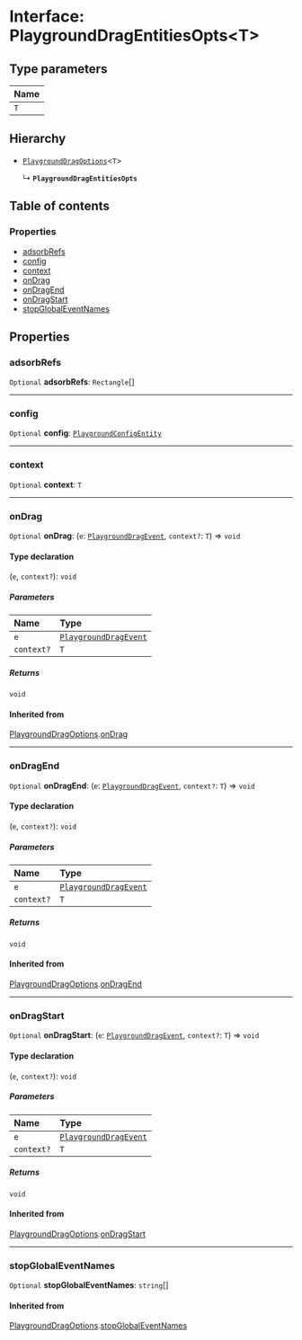 # Interface: PlaygroundDragEntitiesOpts\<T>

## Type parameters

| Name |
| :------ |
| `T` |

## Hierarchy

* [`PlaygroundDragOptions`](/auto-docs/core/interfaces/PlaygroundDragOptions.md)<`T`>

  ↳ **`PlaygroundDragEntitiesOpts`**

## Table of contents

### Properties

* [adsorbRefs](/auto-docs/core/interfaces/PlaygroundDragEntitiesOpts.md#adsorbrefs)
* [config](/auto-docs/core/interfaces/PlaygroundDragEntitiesOpts.md#config)
* [context](/auto-docs/core/interfaces/PlaygroundDragEntitiesOpts.md#context)
* [onDrag](/auto-docs/core/interfaces/PlaygroundDragEntitiesOpts.md#ondrag)
* [onDragEnd](/auto-docs/core/interfaces/PlaygroundDragEntitiesOpts.md#ondragend)
* [onDragStart](/auto-docs/core/interfaces/PlaygroundDragEntitiesOpts.md#ondragstart)
* [stopGlobalEventNames](/auto-docs/core/interfaces/PlaygroundDragEntitiesOpts.md#stopglobaleventnames)

## Properties

### adsorbRefs

`Optional` **adsorbRefs**: `Rectangle`\[]

***

### config

`Optional` **config**: [`PlaygroundConfigEntity`](/auto-docs/core/classes/PlaygroundConfigEntity.md)

***

### context

`Optional` **context**: `T`

***

### onDrag

`Optional` **onDrag**: (`e`: [`PlaygroundDragEvent`](/auto-docs/core/interfaces/PlaygroundDragEvent.md), `context?`: `T`) => `void`

#### Type declaration

(`e`, `context?`): `void`

##### Parameters

| Name | Type |
| :------ | :------ |
| `e` | [`PlaygroundDragEvent`](/auto-docs/core/interfaces/PlaygroundDragEvent.md) |
| `context?` | `T` |

##### Returns

`void`

#### Inherited from

[PlaygroundDragOptions](/auto-docs/core/interfaces/PlaygroundDragOptions.md).[onDrag](/auto-docs/core/interfaces/PlaygroundDragOptions.md#ondrag)

***

### onDragEnd

`Optional` **onDragEnd**: (`e`: [`PlaygroundDragEvent`](/auto-docs/core/interfaces/PlaygroundDragEvent.md), `context?`: `T`) => `void`

#### Type declaration

(`e`, `context?`): `void`

##### Parameters

| Name | Type |
| :------ | :------ |
| `e` | [`PlaygroundDragEvent`](/auto-docs/core/interfaces/PlaygroundDragEvent.md) |
| `context?` | `T` |

##### Returns

`void`

#### Inherited from

[PlaygroundDragOptions](/auto-docs/core/interfaces/PlaygroundDragOptions.md).[onDragEnd](/auto-docs/core/interfaces/PlaygroundDragOptions.md#ondragend)

***

### onDragStart

`Optional` **onDragStart**: (`e`: [`PlaygroundDragEvent`](/auto-docs/core/interfaces/PlaygroundDragEvent.md), `context?`: `T`) => `void`

#### Type declaration

(`e`, `context?`): `void`

##### Parameters

| Name | Type |
| :------ | :------ |
| `e` | [`PlaygroundDragEvent`](/auto-docs/core/interfaces/PlaygroundDragEvent.md) |
| `context?` | `T` |

##### Returns

`void`

#### Inherited from

[PlaygroundDragOptions](/auto-docs/core/interfaces/PlaygroundDragOptions.md).[onDragStart](/auto-docs/core/interfaces/PlaygroundDragOptions.md#ondragstart)

***

### stopGlobalEventNames

`Optional` **stopGlobalEventNames**: `string`\[]

#### Inherited from

[PlaygroundDragOptions](/auto-docs/core/interfaces/PlaygroundDragOptions.md).[stopGlobalEventNames](/auto-docs/core/interfaces/PlaygroundDragOptions.md#stopglobaleventnames)
